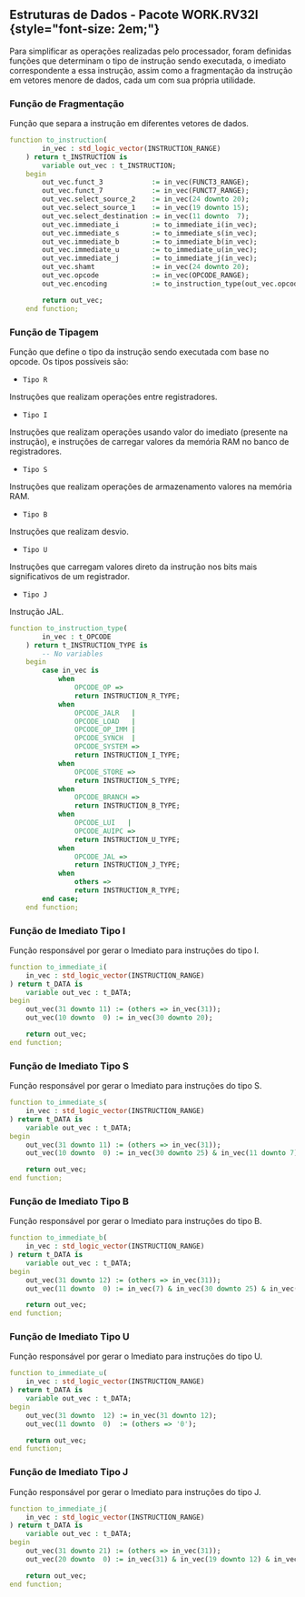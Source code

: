 ## Estruturas de Dados - Pacote WORK.RV32I {style="font-size: 2em;"}

Para simplificar as operações realizadas pelo processador, foram definidas funções
que determinam o tipo de instrução sendo executada, o imediato correspondente a
essa instrução, assim como a fragmentação da instrução em vetores menore de dados,
cada um com sua própria utilidade.

### Função de Fragmentação <Badge text="WORK.RV32I.to_instruction"/>

Função que separa a instrução em diferentes vetores de dados.

```vhdl
function to_instruction(
        in_vec : std_logic_vector(INSTRUCTION_RANGE)
    ) return t_INSTRUCTION is
        variable out_vec : t_INSTRUCTION;
    begin
        out_vec.funct_3            := in_vec(FUNCT3_RANGE);
        out_vec.funct_7            := in_vec(FUNCT7_RANGE);
        out_vec.select_source_2    := in_vec(24 downto 20);
        out_vec.select_source_1    := in_vec(19 downto 15);
        out_vec.select_destination := in_vec(11 downto  7);
        out_vec.immediate_i        := to_immediate_i(in_vec);
        out_vec.immediate_s        := to_immediate_s(in_vec);
        out_vec.immediate_b        := to_immediate_b(in_vec);
        out_vec.immediate_u        := to_immediate_u(in_vec);
        out_vec.immediate_j        := to_immediate_j(in_vec);
        out_vec.shamt              := in_vec(24 downto 20);
        out_vec.opcode             := in_vec(OPCODE_RANGE);
        out_vec.encoding           := to_instruction_type(out_vec.opcode);

        return out_vec;
    end function;
```

### Função de Tipagem <Badge text="WORK.RV32I.to_instruction_type"/>

Função que define o tipo da instrução sendo executada com base no opcode. Os tipos
possíveis são:

- `Tipo R` <Badge type="neutral" text="WORK.RV32I.INSTRUCTION_R_TYPE"/>

Instruções que realizam operações entre registradores.

- `Tipo I` <Badge type="neutral" text="WORK.RV32I.INSTRUCTION_I_TYPE"/>

Instruções que realizam operações usando valor do imediato (presente na instrução), e instruções 
de carregar valores da memória RAM no banco de registradores.

- `Tipo S` <Badge type="neutral" text="WORK.RV32I.INSTRUCTION_S_TYPE"/>

Instruções que realizam operações de armazenamento valores na memória RAM.

- `Tipo B` <Badge type="neutral" text="WORK.RV32I.INSTRUCTION_S_TYPE"/>

Instruções que realizam desvio.

- `Tipo U` <Badge type="neutral" text="WORK.RV32I.INSTRUCTION_S_TYPE"/>

Instruções que carregam valores direto da instrução nos bits mais significativos de um registrador.

- `Tipo J` <Badge type="neutral" text="WORK.RV32I.INSTRUCTION_S_TYPE"/>

Instrução JAL.

```vhdl
function to_instruction_type(
        in_vec : t_OPCODE
    ) return t_INSTRUCTION_TYPE is
        -- No variables
    begin
        case in_vec is
            when
                OPCODE_OP =>
                return INSTRUCTION_R_TYPE;
            when
                OPCODE_JALR   |
                OPCODE_LOAD   |
                OPCODE_OP_IMM |
                OPCODE_SYNCH  |
                OPCODE_SYSTEM =>
                return INSTRUCTION_I_TYPE;
            when
                OPCODE_STORE =>
                return INSTRUCTION_S_TYPE;
            when
                OPCODE_BRANCH =>
                return INSTRUCTION_B_TYPE;
            when
                OPCODE_LUI   |
                OPCODE_AUIPC =>
                return INSTRUCTION_U_TYPE;
            when
                OPCODE_JAL =>
                return INSTRUCTION_J_TYPE;
            when
                others =>
                return INSTRUCTION_R_TYPE;
        end case;
    end function;
```

### Função de Imediato Tipo I <Badge text="WORK.RV32I.to_immediate_i"/>

Função responsável por gerar o Imediato para instruções do tipo I.

```vhdl
function to_immediate_i(
    in_vec : std_logic_vector(INSTRUCTION_RANGE)
) return t_DATA is
    variable out_vec : t_DATA;
begin
    out_vec(31 downto 11) := (others => in_vec(31));
    out_vec(10 downto  0) := in_vec(30 downto 20);

    return out_vec;
end function;
```

### Função de Imediato Tipo S <Badge text="WORK.RV32I.to_immediate_s"/>

Função responsável por gerar o Imediato para instruções do tipo S.

```vhdl
function to_immediate_s(
    in_vec : std_logic_vector(INSTRUCTION_RANGE)
) return t_DATA is
    variable out_vec : t_DATA;
begin
    out_vec(31 downto 11) := (others => in_vec(31));
    out_vec(10 downto  0) := in_vec(30 downto 25) & in_vec(11 downto 7);

    return out_vec;
end function;
```

### Função de Imediato Tipo B <Badge text="WORK.RV32I.to_immediate_b"/>

Função responsável por gerar o Imediato para instruções do tipo B.

```vhdl
function to_immediate_b(
    in_vec : std_logic_vector(INSTRUCTION_RANGE)
) return t_DATA is
    variable out_vec : t_DATA;
begin
    out_vec(31 downto 12) := (others => in_vec(31));
    out_vec(11 downto  0) := in_vec(7) & in_vec(30 downto 25) & in_vec(11 downto 8) & '0';

    return out_vec;
end function;
```

### Função de Imediato Tipo U <Badge text="WORK.RV32I.to_immediate_u"/>

Função responsável por gerar o Imediato para instruções do tipo U.

```vhdl
function to_immediate_u(
    in_vec : std_logic_vector(INSTRUCTION_RANGE)
) return t_DATA is
    variable out_vec : t_DATA;
begin
    out_vec(31 downto  12) := in_vec(31 downto 12);
    out_vec(11 downto  0)  := (others => '0');

    return out_vec;
end function;
```

### Função de Imediato Tipo J <Badge text="WORK.RV32I.to_immediate_j"/>

Função responsável por gerar o Imediato para instruções do tipo J.

```vhdl
function to_immediate_j(
    in_vec : std_logic_vector(INSTRUCTION_RANGE)
) return t_DATA is
    variable out_vec : t_DATA;
begin
    out_vec(31 downto 21) := (others => in_vec(31));
    out_vec(20 downto  0) := in_vec(31) & in_vec(19 downto 12) & in_vec(20) & in_vec(30 downto 21) & '0';

    return out_vec;
end function;
```
